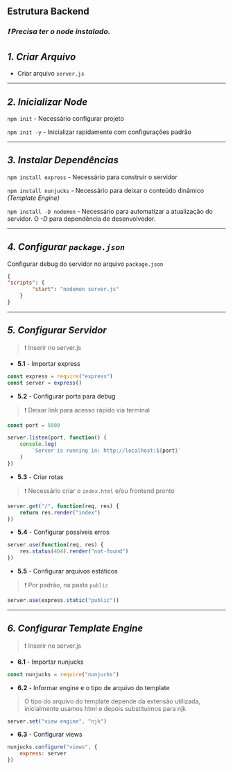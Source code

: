 ## **Estrutura Backend**
### *:heavy_exclamation_mark: Precisa ter o node instalado.*

## ***1.** Criar Arquivo*
- Criar arquivo `server.js`

---

## ***2.** Inicializar Node*
`npm init` - Necessário configurar projeto

`npm init -y` - Inicializar rapidamente com configurações padrão

---

## ***3.** Instalar Dependências*
`npm install express` - Necessário para construir o servidor

`npm install nunjucks` - Necessário para deixar o conteúdo dinâmico *(Template Engine)*

`npm install -D nodemon` - Necessário para automatizar a atualização do servidor. O *-D* para dependência de desenvolvedor.

---

## ***4.** Configurar `package.json`*

Configurar debug do servidor no arquivo `package.json`
```json
{
"scripts": {
        "start": "nodemon server.js"
    }
}
```

---

## ***5.** Configurar Servidor*

> :heavy_exclamation_mark: Inserir no server.js

* **5.1** - Importar express
```javascript
const express = require("express")
const server = express()
```

* **5.2** - Configurar porta para debug
> :heavy_exclamation_mark: Deixar link para acesso rápido via terminal
```javascript
const port = 5000

server.listen(port, function() {
    console.log(
        `Server is running in: http://localhost:${port}`
    )
})
```

* **5.3** - Criar rotas
> :heavy_exclamation_mark: Necessário criar o `index.html` e/ou frontend pronto
```javascript
server.get("/", function(req, res) {
    return res.render("index")
})
```
* **5.4** - Configurar possíveis erros
```javascript
server.use(function(req, res) {
    res.status(404).render("not-found")
})
```

* **5.5** - Configurar arquivos estáticos
> :heavy_exclamation_mark: Por padrão, na pasta `public`
```javascript
server.use(express.static("public"))
```

---

## ***6.** Configurar Template Engine*

> :heavy_exclamation_mark: Inserir no server.js

* **6.1** - Importar nunjucks
```javascript
const nunjucks = require("nunjucks")
```

* **6.2** - Informar engine e o tipo de arquivo do template
> O tipo do arquivo do template depende da extensão utilizada, inicialmente usamos html e depois substituimos para njk
```javascript
server.set("view engine", "njk")
```

* **6.3** - Configurar views
```javascript
nunjucks.configure("views", {
    express: server
})
```


